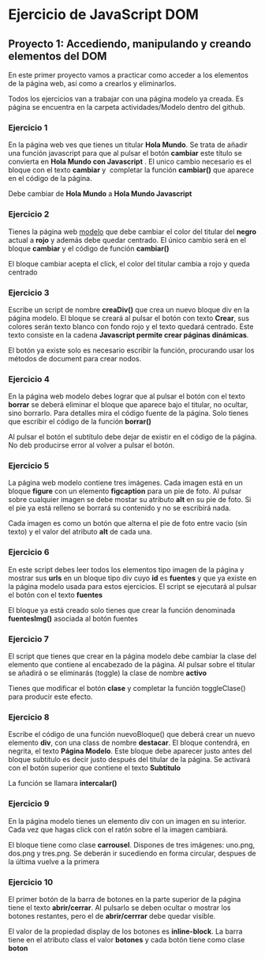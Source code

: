 # Ejercicio de JavaScript DOM


## Proyecto 1: Accediendo, manipulando y creando elementos del DOM

En este primer proyecto vamos a practicar como acceder a los elementos de la página web, así como a crearlos y eliminarlos. 

Todos los ejercicios van a trabajar con una página modelo ya creada. Es página se encuentra en la carpeta actividades/Modelo dentro del github.

### Ejercicio 1
En la página web ves que tienes un titular **Hola Mundo**. Se trata de añadir una función javascript para que al pulsar el botón **cambiar** este título se convierta en **Hola Mundo con Javascript** . El unico cambio necesario es el bloque con el texto **cambiar** y  completar la función **cambiar()** que aparece en el código de la página.

Debe cambiar de **Hola Mundo** a **Hola Mundo Javascript**

### Ejercicio 2
Tienes la página web [modelo](https://www.aulascript.com/evaluar/dom_basico_modelo.html) que debe cambiar el color del titular del **negro** actual a **rojo** y además debe quedar centrado. El único cambio será en el bloque **cambiar** y el código de función **cambiar()**

El bloque cambiar acepta el click, el color del titular cambia a rojo y queda centrado

### Ejercicio 3
Escribe un script de nombre **creaDiv()** que crea un nuevo bloque div en la página modelo. El bloque se creará al pulsar el botón con texto **Crear**, sus colores serán texto blanco con fondo rojo y el texto quedará centrado. Este texto consiste en la cadena **Javascript permite crear páginas dinámicas**.

El botón ya existe solo es necesario escribir la función, procurando usar los métodos de document para crear nodos.

### Ejercicio 4
En la página web modelo debes lograr que al pulsar el botón con el texto **borrar** se deberá eliminar el bloque que aparece bajo el titular, no ocultar, sino borrarlo. Para detalles mira el código fuente de la página. Solo tienes que escribir el código de la función **borrar()**

Al pulsar el botón el subtítulo debe dejar de existir en el código de la página. No deb producirse error al volver a pulsar el botón.

### Ejercicio 5
La página web modelo contiene tres imágenes. Cada imagen está en un bloque **figure** con un elemento **figcaption** para un pie de foto. Al pulsar sobre cualquier imagen se debe mostar su atributo **alt** en su pie de foto. Si el pie ya está relleno se borrará su contenido y no se escribirá nada.

Cada imagen es como un botón que alterna el pie de foto entre vacio (sin texto) y el valor del atributo **alt** de cada una.

### Ejercicio 6
En este script debes leer todos los elementos tipo imagen de la página y mostrar sus **urls** en un bloque tipo div cuyo **id** es **fuentes** y que ya existe en la página modelo usada para estos ejercicios. El script se ejecutará al pulsar el botón con el texto **fuentes**

El bloque ya está creado solo tienes que crear la función denominada **fuentesImg()** asociada al botón fuentes

### Ejercicio 7
El script que tienes que crear en la página modelo debe cambiar la clase del elemento que contiene al encabezado de la página. Al pulsar sobre el titular se añadirá o se eliminarás (toggle) la clase de nombre **activo**

Tienes que modificar el botón **clase** y completar la función toggleClase() para producir este efecto.

### Ejercicio 8
Escribe el código de una función nuevoBloque() que deberá crear un nuevo elemento **div**, con una class de nombre **destacar**. El bloque contendrá, en negrita, el texto **Página Modelo**. Este bloque debe aparecer justo antes del bloque subtitulo es decir justo después del titular de la página. Se activará con el botón superior que contiene el texto **Subtitulo**

La función se llamara **intercalar()**

### Ejercicio 9
En la página modelo tienes un elemento div con un imagen en su interior. Cada vez que hagas click con el ratón sobre el la imagen cambiará.

El bloque tiene como clase **carrousel**. Dispones de tres imágenes: uno.png, dos.png y tres.png. Se deberán ir sucediendo en forma circular, despues de la última vuelve a la primera

### Ejercicio 10
El primer botón de la barra de botones en la parte superior de la página tiene el texto **abrir/cerrar**. Al pulsarlo se deben ocultar o mostrar los botones restantes, pero el de **abrir/cerrrar** debe quedar visible.

El valor de la propiedad display de los botones es **inline-block**. La barra tiene en el atributo class el valor **botones** y cada botón tiene como clase **boton**

